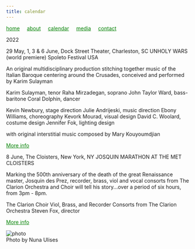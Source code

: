 ```yaml
---
title: calendar
---
```

<style>
a { color: green; } 
</style>
[home](/)&nbsp;&nbsp;&nbsp;&nbsp; [about](/about.html)&nbsp;&nbsp;&nbsp;&nbsp; [calendar](/calendar.html)&nbsp;&nbsp;&nbsp;&nbsp; [media](/media.html)&nbsp;&nbsp;&nbsp;&nbsp; [contact](/contact.html)

2022

29 May, 1, 3 & 6 June, Dock Street Theater, Charleston, SC
UNHOLY WARS (world premiere)
Spoleto Festival USA

An original multidisciplinary production stitching together music of the Italian Baroque centering around the Crusades, conceived and performed by Karim Sulayman

Karim Sulayman, tenor
Raha Mirzadegan, soprano
John Taylor Ward, bass-baritone
Coral Dolphin, dancer

Kevin Newbury, stage direction
Julie Andrijeski, music direction
Ebony Williams, choreography
Kevork Mourad, visual design
David C. Woolard, costume design
Jennifer Fok, lighting design

with original interstitial music composed by Mary Kouyoumdjian

<a href="https://spoletousa.org/events/unholy-wars/">More info</a>

8 June, The Cloisters, New York, NY
JOSQUIN MARATHON AT THE MET CLOISTERS

Marking the 500th anniversary of the death of the great Renaissance master, Josquin des Prez, recorder, brass, viol and vocal consorts from The Clarion Orchestra and Choir will tell his story...over a period of six hours, from 3pm - 8pm.

The Clarion Choir
Viol, Brass, and Recorder Consorts from The Clarion Orchestra
Steven Fox, director

<a href="https://clarionsociety.org/events/2021-22-season/josquin.html">More info</a>


![photo](Raha_and_palm.jpg)
<br />
Photo by Nuna Ulises
<br />
